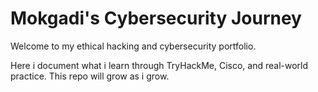 # Mokgadi's Cybersecurity Journey

Welcome to my ethical hacking and cybersecurity portfolio.

Here i document what i learn through TryHackMe, Cisco, and real-world practice.
This repo will grow as i grow.
